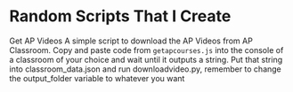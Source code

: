 # Random Scripts That I Create

Get AP Videos
A simple script to download the AP Videos from AP Classroom.
Copy and paste code from `getapcourses.js` into the console of a classroom of your choice and wait until it outputs a string.
Put that string into classroom_data.json and run downloadvideo.py, remember to change the output_folder variable to whatever you want
